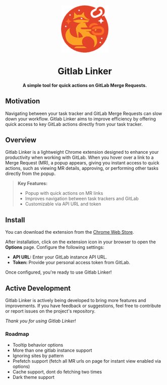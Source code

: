 <div style="text-align: center; margin-top: 20px;">
    <img src="https://github.com/JiLiZART/glab-linker-crx/blob/main/chrome-extension/public/icon-128.png?raw=true" alt="Gitlab Linker Logo" style="width: 150px;">
</div>

<h1 style="text-align: center;">Gitlab Linker</h1>
<p style="text-align: center;"><strong>A simple tool for quick actions on GitLab Merge Requests.</strong></p>

<h2>Motivation</h2>
<p>
    Navigating between your task tracker and GitLab Merge Requests can slow down your workflow. 
    Gitlab Linker aims to improve efficiency by offering quick access to key GitLab actions directly from your task tracker.
</p>

<h2>Overview</h2>
<p>
    Gitlab Linker is a lightweight Chrome extension designed to enhance your productivity when working with GitLab. 
    When you hover over a link to a Merge Request (MR), a popup appears, giving you instant access to quick actions, 
    such as viewing MR details, approving, or performing other tasks directly from the popup.
</p>

<blockquote>
    <strong>Key Features:</strong>
    <ul>
        <li>Popup with quick actions on MR links</li>
        <li>Improves navigation between task trackers and GitLab</li>
        <li>Customizable via API URL and token</li>
    </ul>
</blockquote>

<h2>Install</h2>
<p>
    You can download the extension from the <a href="https://chrome.google.com/webstore" target="_blank">Chrome Web Store</a>. 
</p>
<p>
    After installation, click on the extension icon in your browser to open the <strong>Options</strong> page. 
    Configure the following settings:
</p>
<ul>
    <li><strong>API URL:</strong> Enter your GitLab instance API URL.</li>
    <li><strong>Token:</strong> Provide your personal access token from GitLab.</li>
</ul>
<p>
    Once configured, you're ready to use Gitlab Linker!
</p>

<h2>Active Development</h2>
<p>
    Gitlab Linker is actively being developed to bring more features and improvements. 
    If you have feedback or suggestions, feel free to contribute or report issues on the project's repository.
</p>


<p><i>Thank you for using Gitlab Linker!</i></p>


### Roadmap
* Tooltip behavior options
* More than one gitlab instance support
* Ignoring sites by pattern
* Prefetch support (fetch all MR urls on page for instant view enabled via options)
* Cache support, dont do fetching two times
* Dark theme support
